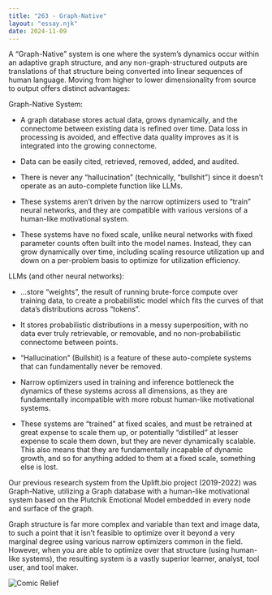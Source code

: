 ```yaml
---
title: "263 - Graph-Native"
layout: "essay.njk"
date: 2024-11-09
---
```


A “Graph-Native” system is one where the system’s dynamics occur within an adaptive graph structure, and any non-graph-structured outputs are translations of that structure being converted into linear sequences of human language. Moving from higher to lower dimensionality from source to output offers distinct advantages:

Graph-Native System: 

- A graph database stores actual data, grows dynamically, and the connectome between existing data is refined over time. Data loss in processing is avoided, and effective data quality improves as it is integrated into the growing connectome.

- Data can be easily cited, retrieved, removed, added, and audited.
 
- There is never any “hallucination” (technically, “bullshit”) since it doesn’t operate as an auto-complete function like LLMs.

- These systems aren’t driven by the narrow optimizers used to “train” neural networks, and they are compatible with various versions of a human-like motivational system.

- These systems have no fixed scale, unlike neural networks with fixed parameter counts often built into the model names. Instead, they can grow dynamically over time, including scaling resource utilization up and down on a per-problem basis to optimize for utilization efficiency.

LLMs (and other neural networks):

- …store “weights”, the result of running brute-force compute over training data, to create a probabilistic model which fits the curves of that data’s distributions across “tokens”.

- It stores probabilistic distributions in a messy superposition, with no data ever truly retrievable, or removable, and no non-probabilistic connectome between points.

- “Hallucination” (Bullshit) is a feature of these auto-complete systems that can fundamentally never be removed.

- Narrow optimizers used in training and inference bottleneck the dynamics of these systems across all dimensions, as they are fundamentally incompatible with more robust human-like motivational systems.

- These systems are “trained” at fixed scales, and must be retrained at great expense to scale them up, or potentially “distilled” at lesser expense to scale them down, but they are never dynamically scalable. This also means that they are fundamentally incapable of dynamic growth, and so for anything added to them at a fixed scale, something else is lost.

Our previous research system from the Uplift.bio project (2019-2022) was Graph-Native, utilizing a Graph database with a human-like motivational system based on the Plutchik Emotional Model embedded in every node and surface of the graph. 

Graph structure is far more complex and variable than text and image data, to such a point that it isn’t feasible to optimize over it beyond a very marginal degree using various narrow optimizers common in the field. However, when you are able to optimize over that structure (using human-like systems), the resulting system is a vastly superior learner, analyst, tool user, and tool maker.

![Comic Relief](https://media.licdn.com/dms/image/v2/D5622AQHNRgWVqS9W3A/feedshare-shrink_800/feedshare-shrink_800/0/1729918612669?e=1736985600&v=beta&t=Ohw3sJHOehGXihJxI4WFKWmNV7zfOk9nDi1qDY7m-Uk)